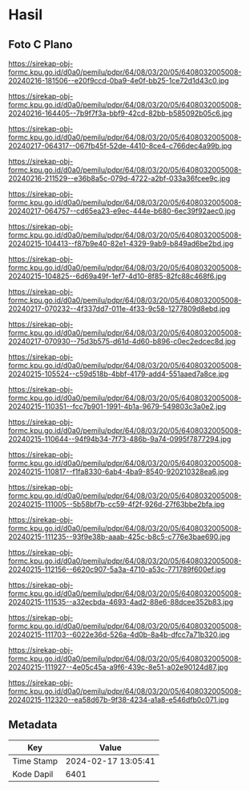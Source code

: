 # Hasil

## Foto C Plano

https://sirekap-obj-formc.kpu.go.id/d0a0/pemilu/pdpr/64/08/03/20/05/6408032005008-20240216-181506--e20f9ccd-0ba9-4e0f-bb25-1ce72d1d43c0.jpg

https://sirekap-obj-formc.kpu.go.id/d0a0/pemilu/pdpr/64/08/03/20/05/6408032005008-20240216-164405--7b9f7f3a-bbf9-42cd-82bb-b585092b05c6.jpg

https://sirekap-obj-formc.kpu.go.id/d0a0/pemilu/pdpr/64/08/03/20/05/6408032005008-20240217-064317--067fb45f-52de-4410-8ce4-c766dec4a99b.jpg

https://sirekap-obj-formc.kpu.go.id/d0a0/pemilu/pdpr/64/08/03/20/05/6408032005008-20240216-211529--e36b8a5c-079d-4722-a2bf-033a36fcee9c.jpg

https://sirekap-obj-formc.kpu.go.id/d0a0/pemilu/pdpr/64/08/03/20/05/6408032005008-20240217-064757--cd65ea23-e9ec-444e-b680-6ec39f92aec0.jpg

https://sirekap-obj-formc.kpu.go.id/d0a0/pemilu/pdpr/64/08/03/20/05/6408032005008-20240215-104413--f87b9e40-82e1-4329-9ab9-b849ad6be2bd.jpg

https://sirekap-obj-formc.kpu.go.id/d0a0/pemilu/pdpr/64/08/03/20/05/6408032005008-20240215-104825--6d69a49f-1ef7-4d10-8f85-82fc88c468f6.jpg

https://sirekap-obj-formc.kpu.go.id/d0a0/pemilu/pdpr/64/08/03/20/05/6408032005008-20240217-070232--4f337dd7-011e-4f33-9c58-1277809d8ebd.jpg

https://sirekap-obj-formc.kpu.go.id/d0a0/pemilu/pdpr/64/08/03/20/05/6408032005008-20240217-070930--75d3b575-d61d-4d60-b896-c0ec2edcec8d.jpg

https://sirekap-obj-formc.kpu.go.id/d0a0/pemilu/pdpr/64/08/03/20/05/6408032005008-20240215-105524--c59d518b-4bbf-4179-add4-551aaed7a8ce.jpg

https://sirekap-obj-formc.kpu.go.id/d0a0/pemilu/pdpr/64/08/03/20/05/6408032005008-20240215-110351--fcc7b901-1991-4b1a-9679-549803c3a0e2.jpg

https://sirekap-obj-formc.kpu.go.id/d0a0/pemilu/pdpr/64/08/03/20/05/6408032005008-20240215-110644--94f94b34-7f73-486b-9a74-0995f7877294.jpg

https://sirekap-obj-formc.kpu.go.id/d0a0/pemilu/pdpr/64/08/03/20/05/6408032005008-20240215-110817--f1fa8330-6ab4-4ba9-8540-920210328ea6.jpg

https://sirekap-obj-formc.kpu.go.id/d0a0/pemilu/pdpr/64/08/03/20/05/6408032005008-20240215-111005--5b58bf7b-cc59-4f2f-926d-27f63bbe2bfa.jpg

https://sirekap-obj-formc.kpu.go.id/d0a0/pemilu/pdpr/64/08/03/20/05/6408032005008-20240215-111235--93f9e38b-aaab-425c-b8c5-c776e3bae690.jpg

https://sirekap-obj-formc.kpu.go.id/d0a0/pemilu/pdpr/64/08/03/20/05/6408032005008-20240215-112156--6620c907-5a3a-4710-a53c-771789f600ef.jpg

https://sirekap-obj-formc.kpu.go.id/d0a0/pemilu/pdpr/64/08/03/20/05/6408032005008-20240215-111535--a32ecbda-4693-4ad2-88e6-88dcee352b83.jpg

https://sirekap-obj-formc.kpu.go.id/d0a0/pemilu/pdpr/64/08/03/20/05/6408032005008-20240215-111703--6022e36d-526a-4d0b-8a4b-dfcc7a71b320.jpg

https://sirekap-obj-formc.kpu.go.id/d0a0/pemilu/pdpr/64/08/03/20/05/6408032005008-20240215-111927--4e05c45a-a9f6-439c-8e51-a02e90124d87.jpg

https://sirekap-obj-formc.kpu.go.id/d0a0/pemilu/pdpr/64/08/03/20/05/6408032005008-20240215-112320--ea58d67b-9f38-4234-a1a8-e546dfb0c071.jpg


## Metadata

| Key        | Value               |
| ---------- | ------------------- |
| Time Stamp | 2024-02-17 13:05:41 |
| Kode Dapil | 6401                |



